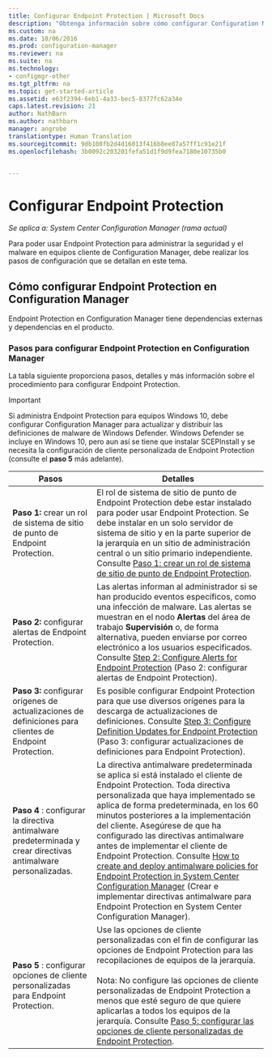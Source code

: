 ```yaml
---
title: Configurar Endpoint Protection | Microsoft Docs
description: "Obtenga información sobre cómo configurar Configuration Manager para actualizar y distribuir definiciones de malware de Windows Defender."
ms.custom: na
ms.date: 10/06/2016
ms.prod: configuration-manager
ms.reviewer: na
ms.suite: na
ms.technology:
- configmgr-other
ms.tgt_pltfrm: na
ms.topic: get-started-article
ms.assetid: e63f2394-6eb1-4a33-bec5-8377fc62a34e
caps.latest.revision: 21
author: NathBarn
ms.author: nathbarn
manager: angrobe
translationtype: Human Translation
ms.sourcegitcommit: 9db108fb2d4d16013f416b8ee87a57ff1c91e21f
ms.openlocfilehash: 3b0092c203201fefa51d1f9d9fea7180e10735b0


---
```


# <a name="configure-endpoint-protection"></a>Configurar Endpoint Protection

*Se aplica a: System Center Configuration Manager (rama actual)*

Para poder usar Endpoint Protection para administrar la seguridad y el malware en equipos cliente de Configuration Manager, debe realizar los pasos de configuración que se detallan en este tema.  

## <a name="how-to-configure-endpoint-protection-in-configuration-manager"></a>Cómo configurar Endpoint Protection en Configuration Manager  
 Endpoint Protection en Configuration Manager tiene dependencias externas y dependencias en el producto.  

### <a name="steps-to-configure-endpoint-protection-in-configuration-manager"></a>Pasos para configurar Endpoint Protection en Configuration Manager  
 La tabla siguiente proporciona pasos, detalles y más información sobre el procedimiento para configurar Endpoint Protection.  

> [!IMPORTANT]  
>  Si administra Endpoint Protection para equipos Windows 10, debe configurar Configuration Manager para actualizar y distribuir las definiciones de malware de Windows Defender. Windows Defender se incluye en Windows 10, pero aun así se tiene que instalar SCEPInstall y se necesita la configuración de cliente personalizada de Endpoint Protection (consulte el **paso 5** más adelante).  

|Pasos|Detalles|  
|-----------|-------------|  
|**Paso 1:** crear un rol de sistema de sitio de punto de Endpoint Protection.|El rol de sistema de sitio de punto de Endpoint Protection debe estar instalado para poder usar Endpoint Protection. Se debe instalar en un solo servidor de sistema de sitio y en la parte superior de la jerarquía en un sitio de administración central o un sitio primario independiente. Consulte [Paso 1: crear un rol de sistema de sitio de punto de Endpoint Protection](../../protect/deploy-use/configure-endpoint-protection.md).|  
|**Paso 2:** configurar alertas de Endpoint Protection.|Las alertas informan al administrador si se han producido eventos específicos, como una infección de malware. Las alertas se muestran en el nodo **Alertas** del área de trabajo **Supervisión** o, de forma alternativa, pueden enviarse por correo electrónico a los usuarios especificados. Consulte [Step 2: Configure Alerts for Endpoint Protection](../../protect/deploy-use/configure-endpoint-protection.md) (Paso 2: configurar alertas de Endpoint Protection).|  
|**Paso 3:** configurar orígenes de actualizaciones de definiciones para clientes de Endpoint Protection.|Es posible configurar Endpoint Protection para que use diversos orígenes para la descarga de actualizaciones de definiciones. Consulte [Step 3: Configure Definition Updates for Endpoint Protection](../../protect/deploy-use/configure-endpoint-protection.md) (Paso 3: configurar actualizaciones de definiciones para Endpoint Protection).|  
|**Paso 4** : configurar la directiva antimalware predeterminada y crear directivas antimalware personalizadas.|La directiva antimalware predeterminada se aplica si está instalado el cliente de Endpoint Protection. Toda directiva personalizada que haya implementado se aplica de forma predeterminada, en los 60 minutos posteriores a la implementación del cliente. Asegúrese de que ha configurado las directivas antimalware antes de implementar el cliente de Endpoint Protection. Consulte [How to create and deploy antimalware policies for Endpoint Protection in System Center Configuration Manager](../../protect/deploy-use/endpoint-antimalware-policies.md) (Crear e implementar directivas antimalware para Endpoint Protection en System Center Configuration Manager).|  
|**Paso 5** : configurar opciones de cliente personalizadas para Endpoint Protection.|Use las opciones de cliente personalizadas con el fin de configurar las opciones de Endpoint Protection para las recopilaciones de equipos de la jerarquía.<br /><br /> Nota: No configure las opciones de cliente personalizadas de Endpoint Protection a menos que esté seguro de que quiere aplicarlas a todos los equipos de la jerarquía. Consulte [Paso 5: configurar las opciones de cliente personalizadas de Endpoint Protection](../../protect/deploy-use/configure-endpoint-protection.md).|  



<!--HONumber=Jan17_HO4-->


